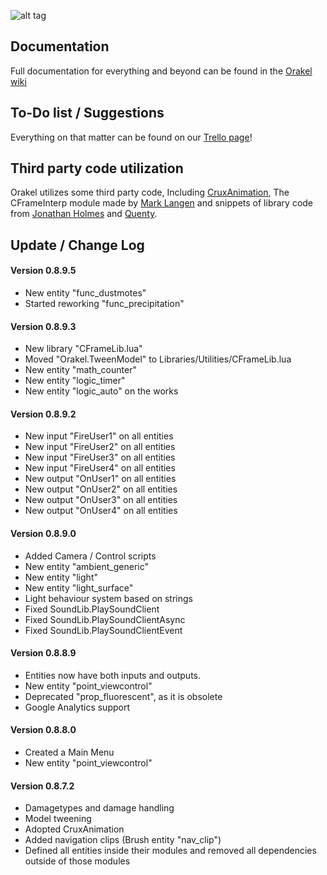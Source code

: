 ![alt tag](http://puu.sh/gmAS2/7fe266107d.png)

## Documentation

Full documentation for everything and beyond can be found in the [Orakel wiki](https://github.com/RicochetSoftware/Orakel/wiki/Introduction)

## To-Do list / Suggestions

Everything on that matter can be found on our [Trello page](https://trello.com/b/848sAYmT/orakel)!

## Third party code utilization

Orakel utilizes some third party code, Including [CruxAnimation](https://github.com/wes-BAN/crux-animation), The CFrameInterp module made by [Mark Langen](https://github.com/stravant)
and snippets of library code from [Jonathan Holmes](https://github.com/Vorlias) and [Quenty](https://github.com/Quenty).


## Update / Change Log

#### Version 0.8.9.5
- New entity "func_dustmotes"
- Started reworking "func_precipitation"

#### Version 0.8.9.3
- New library "CFrameLib.lua"
- Moved "Orakel.TweenModel" to Libraries/Utilities/CFrameLib.lua
- New entity "math_counter"
- New entity "logic_timer"
- New entity "logic_auto" on the works

#### Version 0.8.9.2

- New input "FireUser1" on all entities
- New input "FireUser2" on all entities
- New input "FireUser3" on all entities
- New input "FireUser4" on all entities
- New output "OnUser1" on all entities
- New output "OnUser2" on all entities
- New output "OnUser3" on all entities
- New output "OnUser4" on all entities

#### Version 0.8.9.0

- Added Camera / Control scripts
- New entity "ambient_generic"
- New entity "light"
- New entity "light_surface"
- Light behaviour system based on strings
- Fixed SoundLib.PlaySoundClient
- Fixed SoundLib.PlaySoundClientAsync
- Fixed SoundLib.PlaySoundClientEvent

#### Version 0.8.8.9

- Entities now have both inputs and outputs.
- New entity "point_viewcontrol"
- Deprecated "prop_fluorescent", as it is obsolete
- Google Analytics support

#### Version 0.8.8.0

- Created a Main Menu
- New entity "point_viewcontrol"

#### Version 0.8.7.2

- Damagetypes and damage handling
- Model tweening
- Adopted CruxAnimation
- Added navigation clips (Brush entity "nav_clip")
- Defined all entities inside their modules and removed all dependencies outside of those modules